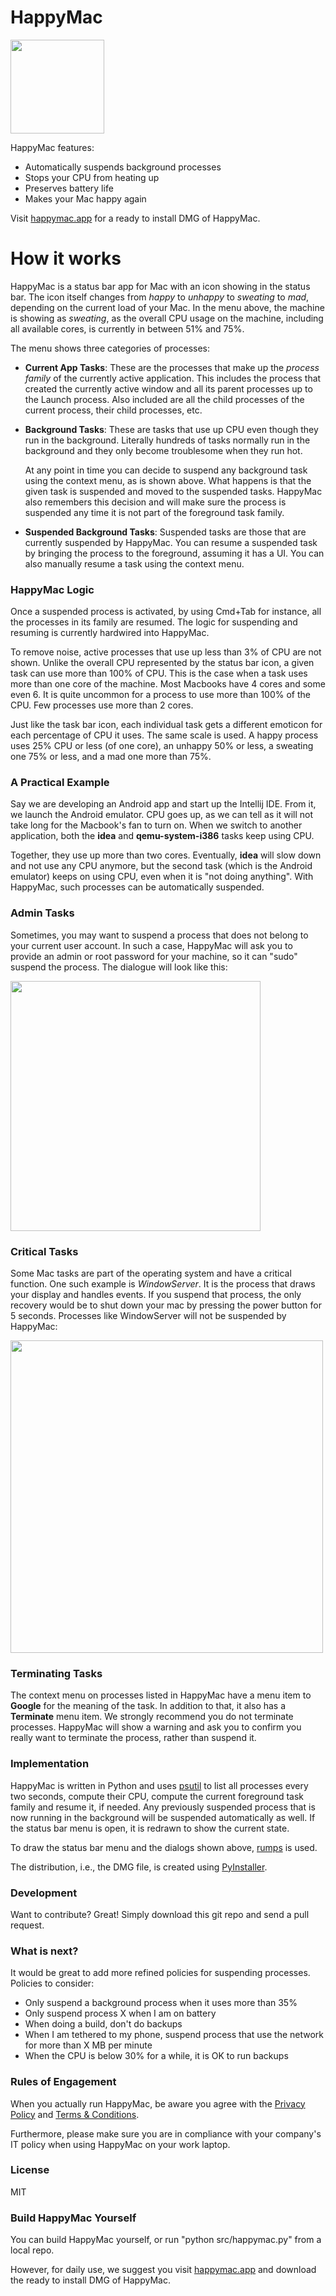 # HappyMac

<img src="http://chrislaffra.com/happymac/happymac.webp" width=150px>

  HappyMac features:
  - Automatically suspends background processes
  - Stops your CPU from heating up
  - Preserves battery life
  - Makes your Mac happy again

Visit [happymac.app](https://happymac.app) for a ready to install DMG of HappyMac.

# How it works
HappyMac is a status bar app for Mac with an icon showing in the status bar. The icon itself changes from *happy* to *unhappy* to *sweating* to *mad*, depending on the current load of your Mac. In the menu above, the machine is showing as *sweating*, as the overall CPU usage on the machine, including all available cores, is currently in between 51% and 75%.

The menu shows three categories of processes:
  - **Current App Tasks**: These are the processes that make up the *process* *family* of the currently active application. This includes the process that created the currently active window and all its parent processes up to the Launch process. Also included are all the child processes of the current process, their child processes, etc. 
  
  - **Background Tasks**: These are tasks that use up CPU even though they run in the background. Literally hundreds of tasks normally run in the background and they only become troublesome when they run hot. 
  
    At any point in time you can decide to suspend any background task using the context menu, as is shown above. What happens is that the given task is suspended and moved to the suspended tasks. HappyMac also remembers this decision and will make sure the process is suspended any time it is not part of the foreground task family.
  
  - **Suspended Background Tasks**: Suspended tasks are those that are currently suspended by HappyMac. You can resume a suspended task by bringing the process to the foreground, assuming it has a UI. You can also manually resume a task using the context menu.
  
### HappyMac Logic

Once a suspended process is activated, by using Cmd+Tab for instance, all the processes in its family are resumed. The logic for suspending and resuming is currently hardwired into HappyMac. 

To remove noise, active processes that use up less than 3% of CPU are not shown. Unlike the overall CPU represented by the status bar icon, a given task can use more than 100% of CPU. This is the case when a task uses more than one core of the machine. Most Macbooks have 4 cores and some even 6. It is quite uncommon for a process to use more than 100% of the CPU. Few processes use more than 2 cores. 

Just like the task bar icon, each individual task gets a different emoticon for each percentage of CPU it uses. The same scale is used. A happy process uses 25% CPU or less (of one core), an unhappy 50% or less, a sweating one 75% or less, and a mad one more than 75%.

### A Practical Example

Say we are developing an Android app and start up the Intellij IDE. From it, we launch the Android emulator. CPU goes up, as we can tell as it will not take long for the Macbook's fan to turn on. When we switch to another application, both the **idea** and **qemu-system-i386** tasks keep using CPU.

Together, they use up more than two cores. Eventually, **idea** will slow down and not use any CPU anymore, but the second task (which is the Android emulator) keeps on using CPU, even when it is "not doing anything". With HappyMac, such processes can be automatically suspended. 

### Admin Tasks

Sometimes, you may want to suspend a process that does not belong to your current user account. In such a case, HappyMac will ask you to provide an admin or root password for your machine, so it can "sudo" suspend the process. The dialogue will look like this:

  <img src="http://chrislaffra.com/happymac/admin.png" width=400px>

### Critical Tasks

Some Mac tasks are part of the operating system and have a critical function. One such example is *WindowServer*. It is the process that draws your display and handles events. If you suspend that process, the only recovery would be to shut down your mac by pressing the power button for 5 seconds. Processes like WindowServer will not be suspended by HappyMac:

  <img src="http://chrislaffra.com/happymac/windowserver.png" width=500px>

### Terminating Tasks

The context menu on processes listed in HappyMac have a menu item to **Google** for the meaning of the task. In addition to that, it also has a **Terminate** menu item. We strongly recommend you do not terminate processes. HappyMac will show a warning and ask you to confirm you really want to terminate the process, rather than suspend it. 

### Implementation

HappyMac is written in Python and uses [psutil](https://pypi.org/project/psutil/) to list all processes every two seconds, compute their CPU, compute the current foreground task family and resume it, if needed. Any previously suspended process that is now running in the background will be suspended automatically as well. If the status bar menu is open, it is redrawn to show the current state.

To draw the status bar menu and the dialogs shown above, [rumps](https://github.com/jaredks/rumps) is used.

The distribution, i.e., the DMG file, is created using [PyInstaller](http://www.pyinstaller.org/).

### Development

Want to contribute? Great! Simply download this git repo and send a pull request.

### What is next?

It would be great to add more refined policies for suspending processes. Policies to consider:

  - Only suspend a background process when it uses more than 35%
  - Only suspend process X when I am on battery
  - When doing a build, don't do backups
  - When I am tethered to my phone, suspend process that use the network for more than X MB per minute
  - When the CPU is below 30% for a while, it is OK to run backups

### Rules of Engagement

When you actually run HappyMac, be aware you agree with the [Privacy Policy](https://happymac.app/privacy)
and [Terms & Conditions](https://happymac.app/eula).

Furthermore, please make sure you are in compliance with your company's IT policy when using HappyMac on your work laptop. 

### License
MIT


### Build HappyMac Yourself

You can build HappyMac yourself, or run "python src/happymac.py" from a local repo.

However, for daily use, we suggest you visit [happymac.app](https://happymac.app) and download the ready to install DMG of HappyMac.

